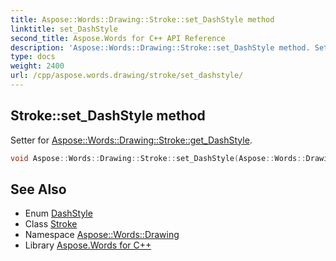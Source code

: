```yaml
---
title: Aspose::Words::Drawing::Stroke::set_DashStyle method
linktitle: set_DashStyle
second_title: Aspose.Words for C++ API Reference
description: 'Aspose::Words::Drawing::Stroke::set_DashStyle method. Setter for Aspose::Words::Drawing::Stroke::get_DashStyle in C++.'
type: docs
weight: 2400
url: /cpp/aspose.words.drawing/stroke/set_dashstyle/
---
```

## Stroke::set_DashStyle method


Setter for [Aspose::Words::Drawing::Stroke::get_DashStyle](../get_dashstyle/).

```cpp
void Aspose::Words::Drawing::Stroke::set_DashStyle(Aspose::Words::Drawing::DashStyle value)
```

## See Also

* Enum [DashStyle](../../dashstyle/)
* Class [Stroke](../)
* Namespace [Aspose::Words::Drawing](../../)
* Library [Aspose.Words for C++](../../../)
